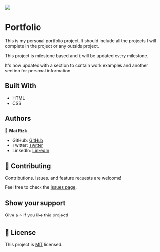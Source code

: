 ![](https://img.shields.io/badge/Microverse-blueviolet)

# Portfolio

This is my personal portfolio project. It should include all the projects I will complete in the project or any outside project. 

This project is milestone based and it will be updated every milestone.

It's now updated with a section to contain work examples and another section for personal information.

## Built With

- HTML
- CSS

## Authors

👤 **Mai Rizk**

- GitHub: [GitHub](https://github.com/MaiRizk)
- Twitter: [Twitter](https://twitter.com/MaiRizk16)
- LinkedIn: [LinkedIn](https://www.linkedin.com/in/mai-rizk-252722188)

## 🤝 Contributing

Contributions, issues, and feature requests are welcome!

Feel free to check the [issues page](https://github.com/MaiRizk/my-portfolio/issues).

## Show your support

Give a ⭐️ if you like this project!


## 📝 License

This project is [MIT](https://github.com/MaiRizk/my-portfolio/blob/main/LICENSE) licensed.